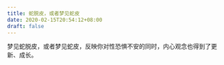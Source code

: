 ```yaml
---
title: 蛇脱皮，或者梦见蛇皮
date: 2020-02-15T20:54:12+08:00
draft: false
---
```


梦见蛇脱皮，或者梦见蛇皮，反映你对性恐惧不安的同时，内心观念也得到了更新、成长。<br>
